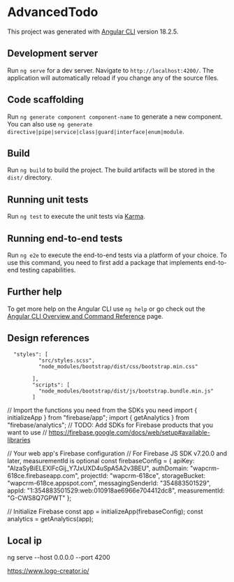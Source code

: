 # AdvancedTodo

This project was generated with [Angular CLI](https://github.com/angular/angular-cli) version 18.2.5.

## Development server

Run `ng serve` for a dev server. Navigate to `http://localhost:4200/`. The application will automatically reload if you change any of the source files.

## Code scaffolding

Run `ng generate component component-name` to generate a new component. You can also use `ng generate directive|pipe|service|class|guard|interface|enum|module`.

## Build

Run `ng build` to build the project. The build artifacts will be stored in the `dist/` directory.

## Running unit tests

Run `ng test` to execute the unit tests via [Karma](https://karma-runner.github.io).

## Running end-to-end tests

Run `ng e2e` to execute the end-to-end tests via a platform of your choice. To use this command, you need to first add a package that implements end-to-end testing capabilities.

## Further help

To get more help on the Angular CLI use `ng help` or go check out the [Angular CLI Overview and Command Reference](https://angular.dev/tools/cli) page.


## Design references

      "styles": [
              "src/styles.scss",
              "node_modules/bootstrap/dist/css/bootstrap.min.css"
             
            ],
            "scripts": [
              "node_modules/bootstrap/dist/js/bootstrap.bundle.min.js"
            ]


// Import the functions you need from the SDKs you need
import { initializeApp } from "firebase/app";
import { getAnalytics } from "firebase/analytics";
// TODO: Add SDKs for Firebase products that you want to use
// https://firebase.google.com/docs/web/setup#available-libraries

// Your web app's Firebase configuration
// For Firebase JS SDK v7.20.0 and later, measurementId is optional
const firebaseConfig = {
  apiKey: "AIzaSyBiELEXIFcGij_Y7JxUXD4uSpA5A2v3BEU",
  authDomain: "wapcrm-618ce.firebaseapp.com",
  projectId: "wapcrm-618ce",
  storageBucket: "wapcrm-618ce.appspot.com",
  messagingSenderId: "354883501529",
  appId: "1:354883501529:web:010918ae6966e704412dc8",
  measurementId: "G-CWS8Q7GPWT"
};

// Initialize Firebase
const app = initializeApp(firebaseConfig);
const analytics = getAnalytics(app);

## Local ip
ng serve --host 0.0.0.0 --port 4200

https://www.logo-creator.io/

